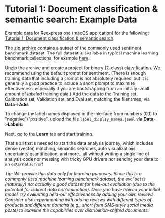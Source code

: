 # Tutorial 1: Document classification & semantic search: Example Data

Example data for Reexpress one (macOS application) for the following: [Tutorial 1: Document classification & semantic search](https://youtu.be/bqno_-5p-6w).

The [zip archive](/data/sentiment.zip) contains a subset of the commonly used sentiment benchmark dataset. The full dataset is available in typical machine learning benchmark collections, for example [here](https://huggingface.co/datasets/imdb).

Unzip the archive and create a project for binary (2-class) classification. We recommend using the default prompt for sentiment. (There is enough training data that including a prompt is not absolutely required, but it is generally a good practice to include a short prompt to maximize effectiveness, especially if you are bootstrapping from an initially small amount of *labeled* training data.) Add the data to the Training set, Calibration set, Validation set, and Eval set, matching the filenames, via **Data**->**Add**.

To change the label names displayed in the interface from numbers (0,1) to "negative"/"positive", upload the file `label_display_names.jsonl` via **Data**->**Labels**.

Next, go to the **Learn** tab and start training.

That's all that's needed to start the data analysis journey, which includes dense (vector) matching, semantic searches, auto visualizations, uncertainty quantification, and more...all without writing a single line of analysis code nor messing with tricky GPU drivers nor sending your data to an external server!


*Tip: We provide this data only for learning purposes. Since this is a commonly used machine learning benchmark dataset, the eval set is (naturally) not actually a good dataset for held-out evaluation (due to the potential for indirect data contamination). Once you have trained your initial model, try evaluating held-out effectiveness by adding your own reviews. Consider also experimenting with adding reviews with different types of products and different domains (e.g., short form SMS-style social media posts) to examine the capabilities over distribution-shifted documents.*


